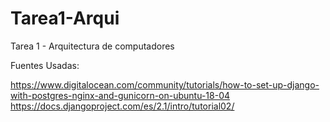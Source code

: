 # Tarea1-Arqui
Tarea 1 - Arquitectura de computadores

Fuentes Usadas:

https://www.digitalocean.com/community/tutorials/how-to-set-up-django-with-postgres-nginx-and-gunicorn-on-ubuntu-18-04
https://docs.djangoproject.com/es/2.1/intro/tutorial02/
